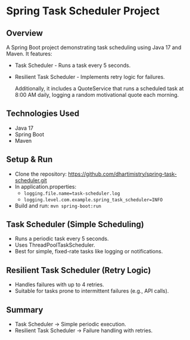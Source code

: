 # Spring Task Scheduler Project

## Overview

A Spring Boot project demonstrating task scheduling using Java 17 and Maven. It features:
- Task Scheduler - Runs a task every 5 seconds.
- Resilient Task Scheduler - Implements retry logic for failures.

  Additionally, it includes a QuoteService that runs a scheduled task at 8:00 AM daily, logging a random motivational quote each morning.

## Technologies Used
- Java 17
- Spring Boot
- Maven

## Setup & Run
- Clone the repository: https://github.com/dhartimistry/spring-task-scheduler.git
- In application.properties:
  - `logging.file.name=task-scheduler.log`
  - `logging.level.com.example.spring_task_scheduler=INFO`
- Build and run: `mvn spring-boot:run`


## Task Scheduler (Simple Scheduling)
- Runs a periodic task every 5 seconds.
- Uses ThreadPoolTaskScheduler.
- Best for simple, fixed-rate tasks like logging or notifications.

## Resilient Task Scheduler (Retry Logic)
- Handles failures with up to 4 retries.
- Suitable for tasks prone to intermittent failures (e.g., API calls).

## Summary
- Task Scheduler → Simple periodic execution.
- Resilient Task Scheduler → Failure handling with retries.

